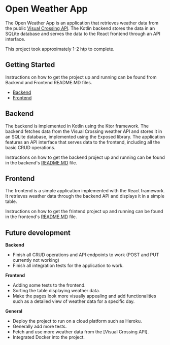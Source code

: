 # Open Weather App

The Open Weather App is an application that retrieves weather data from the public [Visual Crossing API](https://www.visualcrossing.com/). The Kotlin backend stores the data in an SQLite database and serves the data to the React frontend through an API interface.

This project took approximately 1-2 htp to complete.

## Getting Started

Instructions on how to get the project up and running can be found from Backend and Frontend README.MD files.
- [Backend](backend/README.md)
- [Frontend](frontend/README.md)

## Backend

The backend is implemented in Kotlin using the Ktor framework. The backend fetches data from the Visual Crossing weather API and stores it in an SQLite database, implemented using the Exposed library. The application features an API interface that serves data to the frontend, including all the basic CRUD operations.

Instructions on how to get the backend project up and running can be found in the backend's [README.MD](backend/README.md) file.

## Frontend

The frontend is a simple application implemented with the React framework. It retrieves weather data through the backend API and displays it in a simple table.

Instructions on how to get the frintend project up and running can be found in the frontend's [README.MD](frontend/README.md) file.

## Future development

**Backend**
- Finish all CRUD operations and API endpoints to work (POST and PUT currently not working)
- Finish all integration tests for the application to work.

**Frontend**
- Adding some tests to the frontend. 
- Sorting the table displaying weather data.
- Make the pages look more visually appealing and add functionalities such as a detailed view of weather data for a specific day. 

**General**
- Deploy the project to run on a cloud platform such as Heroku.
- Generally add more tests.
- Fetch and use more weather data from the [Visual Crossing API].
- Integrated Docker into the project.


